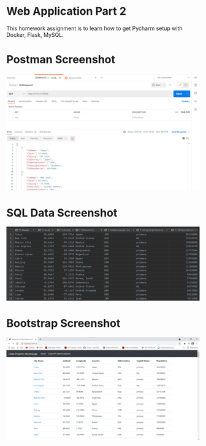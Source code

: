 # Web Application Part 2
This homework assignment is to learn how to get Pycharm setup with Docker, Flask, MySQL.
# Postman Screenshot
![postman request output](screenshots/postman_output_2.png)
# SQL Data Screenshot
![pycharm data query](screenshots/pycharmoutput.PNG)
# Bootstrap Screenshot
![Bootstrap localhost](screenshots/boostrap-part2.png)